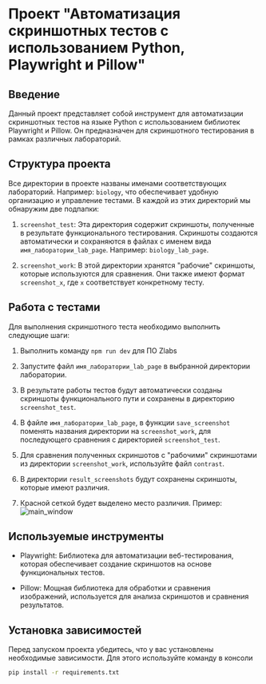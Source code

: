 # Проект "Автоматизация скриншотных тестов с использованием Python, Playwright и Pillow"

## Введение

Данный проект представляет собой инструмент для автоматизации скриншотных тестов на языке Python с использованием библиотек Playwright и Pillow. Он предназначен для скриншотного тестирования в рамках различных лабораторий.

## Структура проекта

Все директории в проекте названы именами соответствующих лабораторий. Например: `biology`, что обеспечивает удобную организацию и управление тестами. В каждой из этих директорий мы обнаружим две подпапки:

1. `screenshot_test`: Эта директория содержит скриншоты, полученные в результате функционального тестирования. Скриншоты создаются автоматически и сохраняются в файлах с именем вида `имя_лаборатории_lab_page`. Например: `biology_lab_page`.

2. `screenshot_work`: В этой директории хранятся "рабочие" скриншоты, которые используются для сравнения. Они также имеют формат `screenshot_x`, где `x` соответствует конкретному тесту.

## Работа с тестами

Для выполнения скриншотного теста необходимо выполнить следующие шаги:

1. Выполнить команду `npm run dev` для ПО Zlabs

2. Запустите файл `имя_лаборатории_lab_page` в выбранной директории лаборатории.

3. В результате работы тестов будут автоматически созданы скриншоты функционального пути и сохранены в директорию `screenshot_test`.

4. В файле `имя_лаборатории_lab_page`, в функции `save_screenshot` поменять названия директории на `screenshot_work`, для последующего сравнения с директорией `screenshot_test`.

5. Для сравнения полученных скриншотов с "рабочими" скриншотами из директории `screenshot_work`, используйте файл `contrast`.

6. В директории `result_screenshots` будут сохранены скриншоты, которые имеют различия.

7. Красной сеткой будет выделено место различия. Пример: ![main_window](https://i.imgur.com/4rbr8S2.png)

## Используемые инструменты

- Playwright: Библиотека для автоматизации веб-тестирования, которая обеспечивает создание скриншотов на основе функциональных тестов.

- Pillow: Мощная библиотека для обработки и сравнения изображений, используется для анализа скриншотов и сравнения результатов.

## Установка зависимостей

Перед запуском проекта убедитесь, что у вас установлены необходимые зависимости. Для этого используйте команду в консоли 
```bash
pip install -r requirements.txt
```

